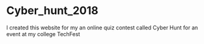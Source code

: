 # Cyber_hunt_2018
I created this website for my an online quiz contest called Cyber Hunt for an event at my college TechFest
